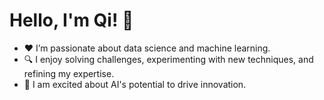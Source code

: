 # Hello, I'm Qi! 👋

- ❤️ I’m passionate about data science and machine learning.
- 🔍 I enjoy solving challenges, experimenting with new techniques, and refining my expertise.
- 🚀 I am excited about AI's potential to drive innovation.



